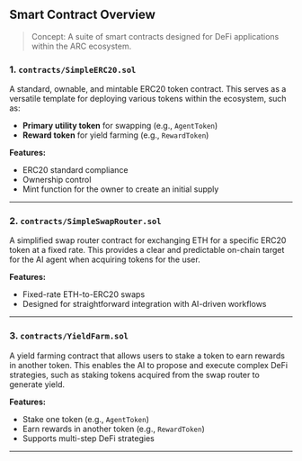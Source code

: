 ## Smart Contract Overview 

> Concept: A suite of smart contracts designed for DeFi applications within the ARC ecosystem.

### 1. `contracts/SimpleERC20.sol`
A standard, ownable, and mintable ERC20 token contract. This serves as a versatile template for deploying various tokens within the ecosystem, such as:
- **Primary utility token** for swapping (e.g., `AgentToken`)
- **Reward token** for yield farming (e.g., `RewardToken`)

**Features:**
- ERC20 standard compliance
- Ownership control
- Mint function for the owner to create an initial supply

---

### 2. `contracts/SimpleSwapRouter.sol`
A simplified swap router contract for exchanging ETH for a specific ERC20 token at a fixed rate. This provides a clear and predictable on-chain target for the AI agent when acquiring tokens for the user.

**Features:**
- Fixed-rate ETH-to-ERC20 swaps
- Designed for straightforward integration with AI-driven workflows

---

### 3. `contracts/YieldFarm.sol`
A yield farming contract that allows users to stake a token to earn rewards in another token. This enables the AI to propose and execute complex DeFi strategies, such as staking tokens acquired from the swap router to generate yield.

**Features:**
- Stake one token (e.g., `AgentToken`)
- Earn rewards in another token (e.g., `RewardToken`)
- Supports multi-step DeFi strategies

---
